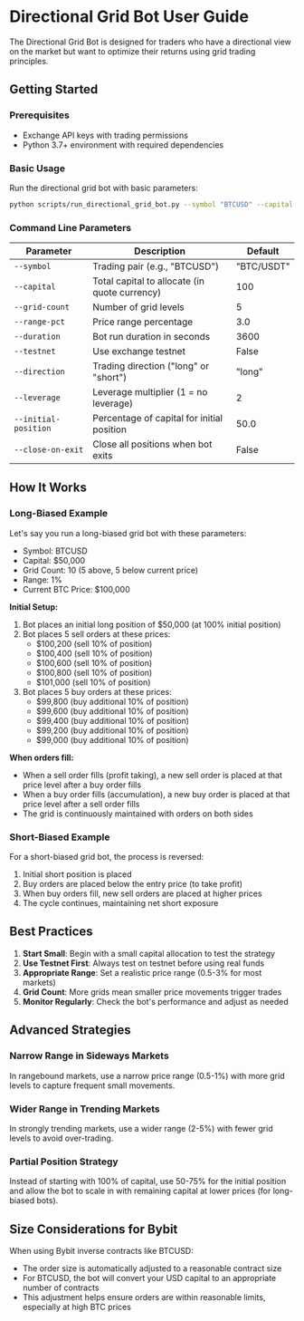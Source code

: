 # Directional Grid Bot User Guide

The Directional Grid Bot is designed for traders who have a directional view on the market but want to optimize their returns using grid trading principles.

## Getting Started

### Prerequisites

- Exchange API keys with trading permissions
- Python 3.7+ environment with required dependencies

### Basic Usage

Run the directional grid bot with basic parameters:

```bash
python scripts/run_directional_grid_bot.py --symbol "BTCUSD" --capital 50000 --grid-count 50 --range-pct 0.5 --direction long
```

### Command Line Parameters

| Parameter | Description | Default |
|-----------|-------------|---------|
| `--symbol` | Trading pair (e.g., "BTCUSD") | "BTC/USDT" |
| `--capital` | Total capital to allocate (in quote currency) | 100 |
| `--grid-count` | Number of grid levels | 5 |
| `--range-pct` | Price range percentage | 3.0 |
| `--duration` | Bot run duration in seconds | 3600 |
| `--testnet` | Use exchange testnet | False |
| `--direction` | Trading direction ("long" or "short") | "long" |
| `--leverage` | Leverage multiplier (1 = no leverage) | 2 |
| `--initial-position` | Percentage of capital for initial position | 50.0 |
| `--close-on-exit` | Close all positions when bot exits | False |

## How It Works

### Long-Biased Example

Let's say you run a long-biased grid bot with these parameters:
- Symbol: BTCUSD
- Capital: $50,000
- Grid Count: 10 (5 above, 5 below current price)
- Range: 1%
- Current BTC Price: $100,000

**Initial Setup:**
1. Bot places an initial long position of $50,000 (at 100% initial position)
2. Bot places 5 sell orders at these prices:
   - $100,200 (sell 10% of position)
   - $100,400 (sell 10% of position)
   - $100,600 (sell 10% of position)
   - $100,800 (sell 10% of position)
   - $101,000 (sell 10% of position)
3. Bot places 5 buy orders at these prices:
   - $99,800 (buy additional 10% of position)
   - $99,600 (buy additional 10% of position)
   - $99,400 (buy additional 10% of position)
   - $99,200 (buy additional 10% of position)
   - $99,000 (buy additional 10% of position)

**When orders fill:**
- When a sell order fills (profit taking), a new sell order is placed at that price level after a buy order fills
- When a buy order fills (accumulation), a new buy order is placed at that price level after a sell order fills
- The grid is continuously maintained with orders on both sides

### Short-Biased Example

For a short-biased grid bot, the process is reversed:
1. Initial short position is placed
2. Buy orders are placed below the entry price (to take profit)
3. When buy orders fill, new sell orders are placed at higher prices
4. The cycle continues, maintaining net short exposure

## Best Practices

1. **Start Small**: Begin with a small capital allocation to test the strategy
2. **Use Testnet First**: Always test on testnet before using real funds
3. **Appropriate Range**: Set a realistic price range (0.5-3% for most markets)
4. **Grid Count**: More grids mean smaller price movements trigger trades
5. **Monitor Regularly**: Check the bot's performance and adjust as needed

## Advanced Strategies

### Narrow Range in Sideways Markets
In rangebound markets, use a narrow price range (0.5-1%) with more grid levels to capture frequent small movements.

### Wider Range in Trending Markets
In strongly trending markets, use a wider range (2-5%) with fewer grid levels to avoid over-trading.

### Partial Position Strategy
Instead of starting with 100% of capital, use 50-75% for the initial position and allow the bot to scale in with remaining capital at lower prices (for long-biased bots).

## Size Considerations for Bybit

When using Bybit inverse contracts like BTCUSD:
- The order size is automatically adjusted to a reasonable contract size
- For BTCUSD, the bot will convert your USD capital to an appropriate number of contracts
- This adjustment helps ensure orders are within reasonable limits, especially at high BTC prices 
